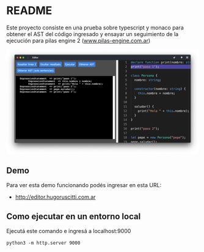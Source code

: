 # README

Este proyecto consiste en una prueba sobre typescript y monaco para obtener
el AST del código ingresado y ensayar un seguimiento de la ejecución para
pilas engine 2 (www.pilas-engine.com.ar)

![](extras/captura.png)

## Demo

Para ver esta demo funcionando podés ingresar en esta URL:

- http://editor.hugoruscitti.com.ar

## Como ejecutar en un entorno local

Ejecutá este comando e ingresá a localhost:9000

```
python3 -m http.server 9000
```
